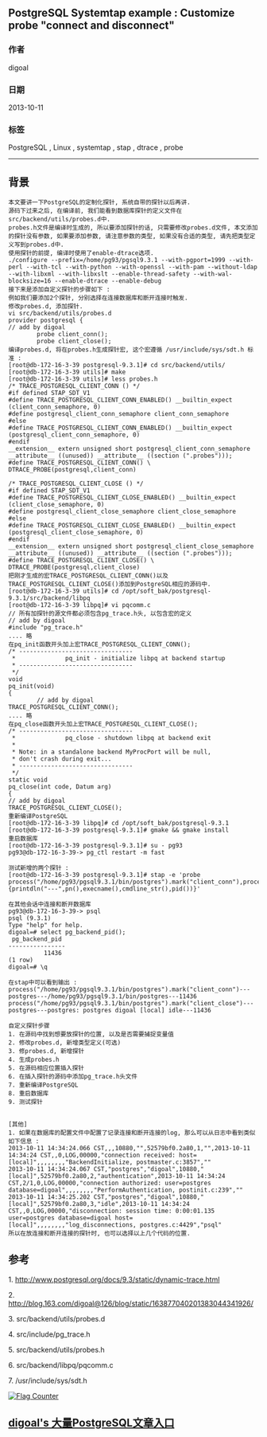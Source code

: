 ## PostgreSQL Systemtap example : Customize probe "connect and disconnect"  
                                       
### 作者                                   
digoal                                     
                                 
### 日期                                                    
2013-10-11                                 
                                  
### 标签                                 
PostgreSQL , Linux , systemtap , stap , dtrace , probe                                  
                                                                   
----                                           
                                                                               
## 背景      
  
```  
本文要讲一下PostgreSQL的定制化探针, 系统自带的探针以后再讲.  
源码下过来之后, 在编译前, 我们能看到数据库探针的定义文件在src/backend/utils/probes.d中.   
probes.h文件是编译时生成的, 所以要添加探针的话, 只需要修改probes.d文件, 本文添加的探针没有参数, 如果要添加参数, 请注意参数的类型, 如果没有合适的类型, 请先把类型定义写到probes.d中.  
使用探针的前提, 编译时使用了enable-dtrace选项.  
./configure --prefix=/home/pg93/pgsql9.3.1 --with-pgport=1999 --with-perl --with-tcl --with-python --with-openssl --with-pam --without-ldap --with-libxml --with-libxslt --enable-thread-safety --with-wal-blocksize=16 --enable-dtrace --enable-debug  
接下来是添加自定义探针的步骤如下 :   
例如我们要添加2个探针, 分别选择在连接数据库和断开连接时触发.  
修改probes.d, 添加探针.  
vi src/backend/utils/probes.d  
provider postgresql {  
// add by digoal  
        probe client_conn();  
        probe client_close();  
编译probes.d, 将在probes.h生成探针宏, 这个宏遵循 /usr/include/sys/sdt.h 标准 :   
[root@db-172-16-3-39 postgresql-9.3.1]# cd src/backend/utils/  
[root@db-172-16-3-39 utils]# make  
[root@db-172-16-3-39 utils]# less probes.h  
/* TRACE_POSTGRESQL_CLIENT_CONN () */  
#if defined STAP_SDT_V1  
#define TRACE_POSTGRESQL_CLIENT_CONN_ENABLED() __builtin_expect (client_conn_semaphore, 0)  
#define postgresql_client_conn_semaphore client_conn_semaphore  
#else  
#define TRACE_POSTGRESQL_CLIENT_CONN_ENABLED() __builtin_expect (postgresql_client_conn_semaphore, 0)  
#endif  
__extension__ extern unsigned short postgresql_client_conn_semaphore __attribute__ ((unused)) __attribute__ ((section (".probes")));  
#define TRACE_POSTGRESQL_CLIENT_CONN() \  
DTRACE_PROBE(postgresql,client_conn)  
  
/* TRACE_POSTGRESQL_CLIENT_CLOSE () */  
#if defined STAP_SDT_V1  
#define TRACE_POSTGRESQL_CLIENT_CLOSE_ENABLED() __builtin_expect (client_close_semaphore, 0)  
#define postgresql_client_close_semaphore client_close_semaphore  
#else  
#define TRACE_POSTGRESQL_CLIENT_CLOSE_ENABLED() __builtin_expect (postgresql_client_close_semaphore, 0)  
#endif  
__extension__ extern unsigned short postgresql_client_close_semaphore __attribute__ ((unused)) __attribute__ ((section (".probes")));  
#define TRACE_POSTGRESQL_CLIENT_CLOSE() \  
DTRACE_PROBE(postgresql,client_close)  
把刚才生成的宏TRACE_POSTGRESQL_CLIENT_CONN()以及TRACE_POSTGRESQL_CLIENT_CLOSE()添加到PostgreSQL相应的源码中.  
[root@db-172-16-3-39 utils]# cd /opt/soft_bak/postgresql-9.3.1/src/backend/libpq  
[root@db-172-16-3-39 libpq]# vi pqcomm.c  
// 所有加探针的源文件都必须包含pg_trace.h头, 以包含宏的定义  
// add by digoal  
#include "pg_trace.h"  
.... 略  
在pq_init函数开头加上宏TRACE_POSTGRESQL_CLIENT_CONN();  
/* --------------------------------  
 *              pq_init - initialize libpq at backend startup  
 * --------------------------------  
 */  
void  
pq_init(void)  
{  
        // add by digoal  
TRACE_POSTGRESQL_CLIENT_CONN();  
.... 略  
在pq_close函数开头加上宏TRACE_POSTGRESQL_CLIENT_CLOSE();  
/* --------------------------------  
 *              pq_close - shutdown libpq at backend exit  
 *  
 * Note: in a standalone backend MyProcPort will be null,  
 * don't crash during exit...  
 * --------------------------------  
 */  
static void  
pq_close(int code, Datum arg)  
{  
// add by digoal  
TRACE_POSTGRESQL_CLIENT_CLOSE();  
重新编译PostgreSQL  
[root@db-172-16-3-39 libpq]# cd /opt/soft_bak/postgresql-9.3.1  
[root@db-172-16-3-39 postgresql-9.3.1]# gmake && gmake install  
重启数据库  
[root@db-172-16-3-39 postgresql-9.3.1]# su - pg93  
pg93@db-172-16-3-39-> pg_ctl restart -m fast  
  
测试新增的两个探针 :   
[root@db-172-16-3-39 postgresql-9.3.1]# stap -e 'probe process("/home/pg93/pgsql9.3.1/bin/postgres").mark("client_conn"),process("/home/pg93/pgsql9.3.1/bin/postgres").mark("client_close") {printdln("---",pn(),execname(),cmdline_str(),pid())}'  
  
在其他会话中连接和断开数据库  
pg93@db-172-16-3-39-> psql  
psql (9.3.1)  
Type "help" for help.  
digoal=# select pg_backend_pid();  
 pg_backend_pid   
----------------  
          11436  
(1 row)  
digoal=# \q  
  
在stap中可以看到输出 :   
process("/home/pg93/pgsql9.3.1/bin/postgres").mark("client_conn")---postgres---/home/pg93/pgsql9.3.1/bin/postgres---11436  
process("/home/pg93/pgsql9.3.1/bin/postgres").mark("client_close")---postgres---postgres: postgres digoal [local] idle---11436  
  
自定义探针步骤  
1. 在源码中找到想要放探针的位置, 以及是否需要捕捉变量值  
2. 修改probes.d, 新增类型定义(可选)  
3. 修probes.d, 新增探针  
4. 生成probes.h  
5. 在源码相应位置插入探针  
6. 在插入探针的源码中添加pg_trace.h头文件  
7. 重新编译PostgreSQL  
8. 重启数据库  
9. 测试探针  
  
  
[其他]  
1. 如果在数据库的配置文件中配置了记录连接和断开连接的log, 那么可以从日志中看到类似如下信息 :   
2013-10-11 14:34:24.066 CST,,,10880,"",52579bf0.2a80,1,"",2013-10-11 14:34:24 CST,,0,LOG,00000,"connection received: host=[local]",,,,,,,,"BackendInitialize, postmaster.c:3857",""  
2013-10-11 14:34:24.067 CST,"postgres","digoal",10880,"[local]",52579bf0.2a80,2,"authentication",2013-10-11 14:34:24 CST,2/1,0,LOG,00000,"connection authorized: user=postgres database=digoal",,,,,,,,"PerformAuthentication, postinit.c:239",""  
2013-10-11 14:34:25.202 CST,"postgres","digoal",10880,"[local]",52579bf0.2a80,3,"idle",2013-10-11 14:34:24 CST,,0,LOG,00000,"disconnection: session time: 0:00:01.135 user=postgres database=digoal host=[local]",,,,,,,,"log_disconnections, postgres.c:4429","psql"  
所以在放连接和断开连接的探针时, 也可以选择以上几个代码的位置.  
```  
  
## 参考  
1\. http://www.postgresql.org/docs/9.3/static/dynamic-trace.html  
  
2\. http://blog.163.com/digoal@126/blog/static/163877040201383044341926/  
  
3\. src/backend/utils/probes.d  
  
4\. src/include/pg_trace.h  
  
5\. src/backend/utils/probes.h  
  
6\. src/backend/libpq/pqcomm.c  
  
7\. /usr/include/sys/sdt.h  
  
<a rel="nofollow" href="http://info.flagcounter.com/h9V1"  ><img src="http://s03.flagcounter.com/count/h9V1/bg_FFFFFF/txt_000000/border_CCCCCC/columns_2/maxflags_12/viewers_0/labels_0/pageviews_0/flags_0/"  alt="Flag Counter"  border="0"  ></a>  
  
  
  
  
  
  
## [digoal's 大量PostgreSQL文章入口](https://github.com/digoal/blog/blob/master/README.md "22709685feb7cab07d30f30387f0a9ae")
  
